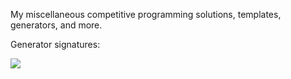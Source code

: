 My miscellaneous competitive programming solutions, templates, generators, and more.

Generator signatures:

<img src="generator_signatures.PNG"/>
